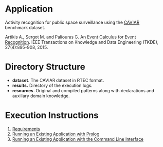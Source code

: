 # Application

Activity recognition for public space surveillance using the [CAVIAR](http://homepages.inf.ed.ac.uk/rbf/CAVIARDATA1/) benchmark dataset.

Artikis A., Sergot M. and Paliouras G. [An Event Calculus for Event Recognition](http://cer.iit.demokritos.gr/publications/papers/2015/artikis-TKDE14.pdf). IEEE Transactions on Knowledge and Data Engineering (TKDE), 27(4):895-908, 2015.

# Directory Structure
- **dataset.** The CAVIAR dataset in RTEC format.
- **results.** Directory of the execution logs.
- **resources.** Original and compiled patterns along with declarations and auxiliary domain knowledge.

# Execution Instructions

1. [Requirements](../../docs/prolog-requirements.md)
2. [Running an Existing Application with Prolog](../../docs/prolog-existing-apps.md)
3. [Running an Existing Application with the Command Line Interface](../../docs/cli-existing-apps.md)
